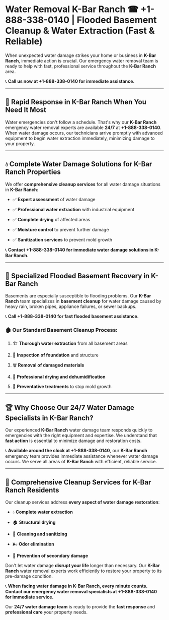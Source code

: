 # Water Removal K-Bar Ranch ☎ +1-888-338-0140 | Flooded Basement Cleanup & Water Extraction (Fast & Reliable)

When unexpected water damage strikes your home or business in **K-Bar Ranch**, immediate action is crucial. Our emergency water removal team is ready to help with fast, professional service throughout the **K-Bar Ranch** area. 

📞 **Call us now at +1-888-338-0140 for immediate assistance.**
---
## 🚀 Rapid Response in K-Bar Ranch When You Need It Most
Water emergencies don't follow a schedule. That's why our **K-Bar Ranch** emergency water removal experts are available **24/7** at **+1-888-338-0140**. When water damage occurs, our technicians arrive promptly with advanced equipment to begin water extraction immediately, minimizing damage to your property.
---
## 💧 Complete Water Damage Solutions for K-Bar Ranch Properties
We offer **comprehensive cleanup services** for all water damage situations in **K-Bar Ranch**:
- ✅ **Expert assessment** of water damage  
- ✅ **Professional water extraction** with industrial equipment  
- ✅ **Complete drying** of affected areas  
- ✅ **Moisture control** to prevent further damage  
- ✅ **Sanitization services** to prevent mold growth  
📞 **Contact +1-888-338-0140 for immediate water damage solutions in K-Bar Ranch.**
---
## 🌊 Specialized Flooded Basement Recovery in K-Bar Ranch
Basements are especially susceptible to flooding problems. Our **K-Bar Ranch** team specializes in **basement cleanup** for water damage caused by heavy rain, broken pipes, appliance failures, or sewer backups. 
📞 **Call +1-888-338-0140 for fast flooded basement assistance.**
### 🏚️ Our Standard Basement Cleanup Process:
1. 🏗️ **Thorough water extraction** from all basement areas  
2. 🔎 **Inspection of foundation** and structure  
3. 🗑️ **Removal of damaged materials**  
4. 💨 **Professional drying and dehumidification**  
5. 🚫 **Preventative treatments** to stop mold growth  
---
## 🏆 Why Choose Our 24/7 Water Damage Specialists in K-Bar Ranch?
Our experienced **K-Bar Ranch** water damage team responds quickly to emergencies with the right equipment and expertise. We understand that **fast action** is essential to minimize damage and restoration costs.
📞 **Available around the clock at +1-888-338-0140**, our **K-Bar Ranch** emergency team provides immediate assistance whenever water damage occurs. We serve all areas of **K-Bar Ranch** with efficient, reliable service.
---
## 🧹 Comprehensive Cleanup Services for K-Bar Ranch Residents
Our cleanup services address **every aspect of water damage restoration**:
- 💧 **Complete water extraction**  
- 🏠 **Structural drying**  
- 🧼 **Cleaning and sanitizing**  
- 🌬️ **Odor elimination**  
- 🚫 **Prevention of secondary damage**  
Don't let water damage **disrupt your life** longer than necessary. Our **K-Bar Ranch** water removal experts work efficiently to restore your property to its pre-damage condition.
📞 **When facing water damage in K-Bar Ranch, every minute counts. Contact our emergency water removal specialists at +1-888-338-0140 for immediate service.**
Our **24/7 water damage team** is ready to provide the **fast response** and **professional care** your property needs.
